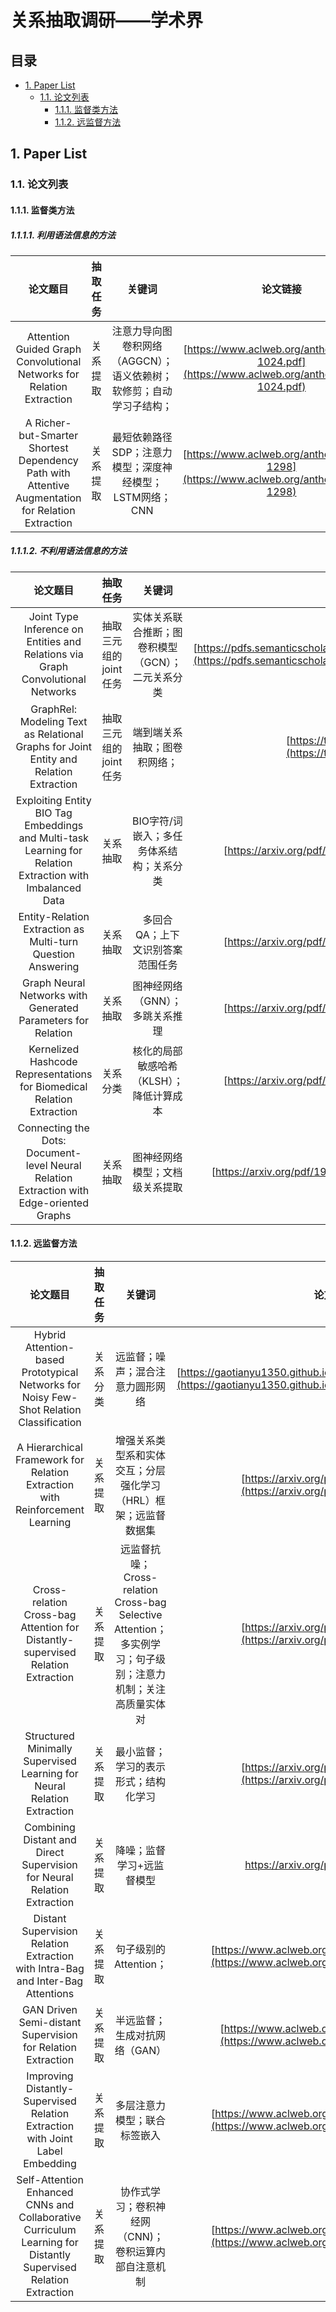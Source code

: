 # 关系抽取调研——学术界

## 目录

  * [1. Paper List](#1-paper-list)
     * [1.1. 论文列表](#11-论文列表)
       * [1.1.1. 监督类方法](#311-监督类方法)
       * [1.1.2. 远监督方法](#312-远监督方法)









## 1. Paper List
### 1.1. 论文列表

#### 1.1.1. 监督类方法

##### 1.1.1.1. 利用语法信息的方法

|                           论文题目                           | 抽取任务 |                            关键词                            |                           论文链接                           | 会议及年份 | code                                                         |
| :----------------------------------------------------------: | :------: | :----------------------------------------------------------: | :----------------------------------------------------------: | :--------: | ------------------------------------------------------------ |
| Attention Guided Graph Convolutional Networks for Relation Extraction | 关系提取 | 注意力导向图卷积网络（AGGCN）；语义依赖树；软修剪；自动学习子结构； | [https://www.aclweb.org/anthology/P19-1024.pdf](https://www.aclweb.org/anthology/P19-1024.pdf) |  ACL2019   |                                                              |
| A Richer-but-Smarter Shortest Dependency Path with Attentive Augmentation for Relation Extraction | 关系提取 |   最短依赖路径SDP；注意力模型；深度神经模型；LSTM网络；CNN   | [https://www.aclweb.org/anthology/N19-1298](https://www.aclweb.org/anthology/N19-1298) | NAACL 2019 | [https://github.com/catcd/RbSP](https://github.com/catcd/RbSP) |

##### 1.1.1.2. 不利用语法信息的方法 

|                           论文题目                           |       抽取任务        |                      关键词                       |                           论文链接                           | 会议及年份 | code |
| :----------------------------------------------------------: | :-------------------: | :-----------------------------------------------: | :----------------------------------------------------------: | :--------: | ---- |
| Joint Type Inference on Entities and Relations via Graph Convolutional Networks | 抽取三元组的joint任务 | 实体关系联合推断；图卷积模型（GCN）；二元关系分类 | [https://pdfs.semanticscholar.org/7ce8/ce2768907421fb1a6cbfe13a8a36992721a7.pdf](https://pdfs.semanticscholar.org/7ce8/ce2768907421fb1a6cbfe13a8a36992721a7.pdf) |  ACL2019   |      |
| GraphRel: Modeling Text as Relational Graphs for Joint Entity and Relation Extraction | 抽取三元组的joint任务 |           端到端关系抽取；图卷积网络；            | [https://tsujuifu.github.io/pubs/acl19_graph-rel.pdf](https://tsujuifu.github.io/pubs/acl19_graph-rel.pdf) |  ACL2019   |      |
| Exploiting Entity BIO Tag Embeddings and Multi-task Learning for Relation Extraction with Imbalanced Data |       关系抽取        |     BIO字符/词嵌入；多任务体系结构；关系分类      | [https://arxiv.org/pdf/1906.08931.pdf](https://arxiv.org/pdf/1906.08931.pdf) |  ACL2019   |      |
| Entity-Relation Extraction as Multi-turn Question Answering  |       关系抽取        |         多回合QA；上下文识别答案范围任务          | [https://arxiv.org/pdf/1905.05529.pdf](https://arxiv.org/pdf/1905.05529.pdf) |  ACL2019   |      |
| Graph Neural Networks with Generated Parameters for Relation |       关系抽取        |          图神经网络（GNN）；多跳关系推理          | [https://arxiv.org/pdf/1902.00756.pdf](https://arxiv.org/pdf/1902.00756.pdf) |  ACL2019   |      |
| Kernelized Hashcode Representations for Biomedical Relation Extraction |       关系分类        |     核化的局部敏感哈希（KLSH）；降低计算成本      | [https://arxiv.org/pdf/1711.04044.pdf](https://arxiv.org/pdf/1711.04044.pdf) |  ACL2019   |      |
| Connecting the Dots: Document-level Neural Relation Extraction with Edge-oriented Graphs |       关系抽取        |          图神经网络模型；文档级关系提取           | [https://arxiv.org/pdf/1909.00228v1.pdf](https://arxiv.org/pdf/1909.00228v1.pdf) | EMNLP2019  |      |

#### 1.1.2. 远监督方法

|                           论文题目                           | 抽取任务 |                            关键词                            |                           论文链接                           | 会议及年份 |                             code                             |
| :----------------------------------------------------------: | :------: | :----------------------------------------------------------: | :----------------------------------------------------------: | :--------: | :----------------------------------------------------------: |
| Hybrid Attention-based Prototypical Networks for Noisy Few-Shot Relation Classification | 关系分类 |               远监督；噪声；混合注意力圆形网络               | [https://gaotianyu1350.github.io/assets/aaai2019_hatt_paper.pdf](https://gaotianyu1350.github.io/assets/aaai2019_hatt_paper.pdf) |  AAAI2019  |             https://github.com/thunlp/HATT-Proto             |
| A Hierarchical Framework for Relation Extraction with Reinforcement Learning | 关系提取 | 增强关系类型系和实体交互；分层强化学习（HRL）框架；远监督数据集 | [https://arxiv.org/pdf/1811.03925.pdf](https://arxiv.org/pdf/1811.03925.pdf) |  AAAI2019  |                                                              |
| Cross-relation Cross-bag Attention for Distantly-supervised Relation Extraction | 关系提取 | 远监督抗噪；Cross-relation Cross-bag Selective Attention；多实例学习；句子级别；注意力机制；关注高质量实体对 | [https://arxiv.org/pdf/1812.10604.pdf](https://arxiv.org/pdf/1812.10604.pdf) |  AAAI2019  |                                                              |
| Structured Minimally Supervised Learning for Neural Relation Extraction | 关系提取 |             最小监督；学习的表示形式；结构化学习             | [https://arxiv.org/pdf/1904.00118.pdf](https://arxiv.org/pdf/1904.00118.pdf) | NAACL2019  |                                                              |
| Combining Distant and Direct Supervision for Neural Relation Extraction | 关系提取 |                  降噪；监督学习+远监督模型                   |             https://arxiv.org/pdf/1810.12956.pdf             | NAACL2019  | [https://github.com/allenai/comb_dist_direct_relex/](https://github.com/allenai/comb_dist_direct_relex/) |
| Distant Supervision Relation Extraction with Intra-Bag and Inter-Bag Attentions | 关系提取 |                    句子级别的Attention；                     | [https://www.aclweb.org/anthology/N19-1288.pdf](https://www.aclweb.org/anthology/N19-1288.pdf) | NAACL2019  |                                                              |
| GAN Driven Semi-distant Supervision for Relation Extraction  | 关系提取 |                半远监督；生成对抗网络（GAN）                 | [https://www.aclweb.org/anthology/N19-1307](https://www.aclweb.org/anthology/N19-1307) | NAACL 2019 |                                                              |
| Improving Distantly-Supervised Relation Extraction with Joint Label Embedding | 关系提取 |                 多层注意力模型；联合标签嵌入                 | [https://www.aclweb.org/anthology/D19-1395.pdf](https://www.aclweb.org/anthology/D19-1395.pdf) | NAACL 2019 |                                                              |
| Self-Attention Enhanced CNNs and Collaborative Curriculum Learning for Distantly Supervised Relation Extraction | 关系提取 |     协作式学习；卷积神经网（CNN)；卷积运算内部自注意机制     | [https://www.aclweb.org/anthology/D19-1037.pdf](https://www.aclweb.org/anthology/D19-1037.pdf) | NAACL 2019 |                                                              |


